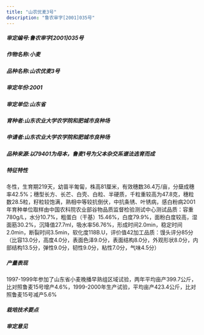 ```yaml
---
title: "山农优麦3号"
description: "鲁农审字[2001]035号"
---
```

##### 审定编号:鲁农审字[2001]035号

##### 作物名称:小麦

##### 品种名称:山农优麦3号

##### 审定年份:2001

##### 审定单位:山东省

##### 育种者:山东农业大学农学院和肥城市良种场

##### 申请者:山东农业大学农学院和肥城市良种场

##### 品种来源:以79401为母本，鲁麦1号为父本杂交系谱法选育而成

##### 特征特性
冬性，生育期219天，幼苗半匍匐，株高81厘米，有效穗数36.4万/亩，分蘖成穗率42.5%；穗型长方、长芒、白壳、白粒、半硬质，千粒重较高为47.8克，穗粒数28.5粒，籽粒较饱满，熟相中等较抗倒伏，中抗条锈、叶锈病，感白粉病2001年育种单位取样由中国农科院农业部谷物品质监督检验测试中心测试品质：容重780g/L，水分10.7%，粗蛋白（干基）15.46%，白度79.9%，面粉白度较高，湿面筋30.2%，沉降值27.7ml，吸水率56.76%，形成时间2.0min，稳定时间2.0min，断裂时间3.5min，软化度118B.U，评价值42加工品质：馒头评分85分（比容13.0分，高度4.0分，表面色泽9.0分，表面结构8.0分，外观形状8.0分，内部结构13.5分，弹性9.0分，韧性9.0分，粘性7.0分，气味4.5分）

##### 产量表现
1997-1999年参加了山东省小麦晚播早熟组区域试验，两年平均亩产399.7公斤，比对照鲁麦15号增产4.6%，1999-2000年生产试验，平均亩产423.4公斤，比对照鲁麦15号减产5.6%

##### 栽培技术要点


##### 审定意见

